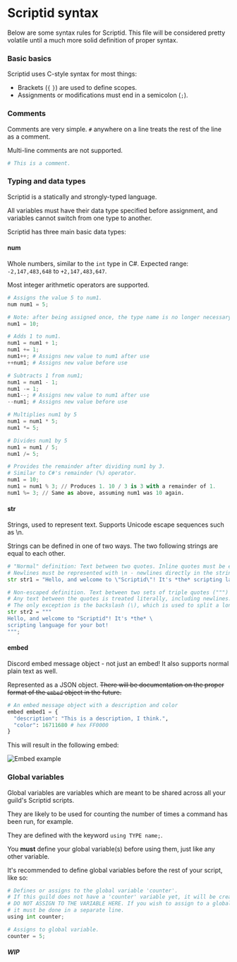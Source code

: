 # Scriptid syntax
Below are some syntax rules for Scriptid. This file will be considered pretty volatile until a much more solid definition of proper syntax.

### Basic basics
Scriptid uses C-style syntax for most things:
* Brackets (`{` `}`) are used to define scopes.
* Assignments or modifications must end in a semicolon (`;`).

### Comments
Comments are very simple. `#` anywhere on a line treats the rest of the line as a comment.

Multi-line comments are not supported.
```py
# This is a comment.
```

### Typing and data types
Scriptid is a statically and strongly-typed language. 

All variables must have their data type specified before assignment, and variables cannot switch from one type to another.

Scriptid has three main basic data types:
#### num
Whole numbers, similar to the `int` type in C#. Expected range: `-2,147,483,648` to `+2,147,483,647`.

Most integer arithmetic operators are supported.
```py
# Assigns the value 5 to num1.
num num1 = 5;

# Note: after being assigned once, the type name is no longer necessary;
num1 = 10;

# Adds 1 to num1.
num1 = num1 + 1;
num1 += 1;
num1++; # Assigns new value to num1 after use
++num1; # Assigns new value before use

# Subtracts 1 from num1;
num1 = num1 - 1;
num1 -= 1;
num1--; # Assigns new value to num1 after use
--num1; # Assigns new value before use

# Multiplies num1 by 5
num1 = num1 * 5;
num1 *= 5;

# Divides num1 by 5
num1 = num1 / 5;
num1 /= 5;

# Provides the remainder after dividing num1 by 3.
# Similar to C#'s remainder (%) operator.
num1 = 10;
num1 = num1 % 3; // Produces 1. 10 / 3 is 3 with a remainder of 1.
num1 %= 3; // Same as above, assuming num1 was 10 again.
```

#### str
Strings, used to represent text. Supports Unicode escape sequences such as \n.

Strings can be defined in one of two ways.
The two following strings are equal to each other.

```py
# "Normal" definition: Text between two quotes. Inline quotes must be escaped with a backslash (\).
# Newlines must be represented with \n - newlines directly in the string are a syntax error.
str str1 = "Hello, and welcome to \"Scriptid\"! It's *the* scripting language for your bot!";

# Non-escaped definition. Text between two sets of triple quotes (""") separated by newlines. 
# Any text between the quotes is treated literally, including newlines.
# The only exception is the backslash (\), which is used to split a long single line into two shorter ones.
str str2 = """
Hello, and welcome to "Scriptid"! It's *the* \
scripting language for your bot!
""";
```

#### embed
Discord embed message object - not just an embed! It also supports normal plain text as well.

Represented as a JSON object. ~~There will be documentation on the proper format of the `embed` object in the future.~~

```py
# An embed message object with a description and color
embed embed1 = {
  "description": "This is a description, I think.",
  "color": 16711680 # hex FF0000
}
```

This will result in the following embed:

![Embed example](https://i.imgur.com/wWviPER.png)


### Global variables
Global variables are variables which are meant to be shared across all your guild's Scriptid scripts.

They are likely to be used for counting the number of times a command has been run, for example.

They are defined with the keyword `using TYPE name;`.

You **must** define your global variable(s) before using them, just like any other variable.

It's recommended to define global variables before the rest of your script, like so:
```py
# Defines or assigns to the global variable 'counter'.
# If this guild does not have a 'counter' variable yet, it will be created.
# DO NOT ASSIGN TO THE VARIABLE HERE. If you wish to assign to a global variable after defining it,
# it must be done in a separate line.
using int counter;

# Assigns to global variable.
counter = 5;
```


##### WIP
